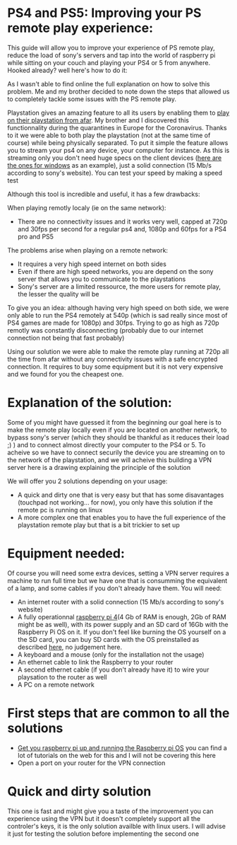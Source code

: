 # PS4 and PS5: Improving your PS remote play experience:

This guide will allow you to improve your experience of PS remote play, reduce the load of sony's servers and tap into the world of raspberry pi while sitting on your couch and playing your PS4 or 5 from anywhere. Hooked already? well here's how to do it:

As I wasn't able to find online the full explanation on how to solve this problem. Me and my brother decided to note down the steps that allowed us to completely tackle some issues with the PS remote play.

Playstation gives an amazing feature to all its users by enabling them to [play on their playstation from afar](https://remoteplay.dl.playstation.net/remoteplay/lang/en/index.html). My brother and I discovered this functionnality during the quarantines in Europe for the Coronavirus. Thanks to it we were able to both play the playstation (not at the same time of course) while being physically separated. 
To put it simple the feature allows you to stream your ps4 on any device, your computer for instance. As this is streaming only you don't need huge specs on the client devices ([here are the ones for windows](https://remoteplay.dl.playstation.net/remoteplay/lang/gb/ps4_win.html) as an example), just a solid connection (15 Mb/s according to sony's website). You can test your speed by making a speed test

Although this tool is incredible and useful, it has a few drawbacks:

When playing remotly localy (ie on the same network):
* There are no connectivity issues and it works very well, capped at 720p and 30fps per second for a regular ps4 and, 1080p and 60fps for a PS4 pro and PS5

The problems arise when playing on a remote network:
* It requires a very high speed internet on both sides
* Even if there are high speed networks, you are depend on the sony server that allows you to communicate to the playstations
* Sony's server are a limited ressource, the more users for remote play, the lesser the quality will be

To give you an idea: although having very high speed on both side, we were only able to run the PS4 remotely at 540p (which is sad really since most of PS4 games are made for 1080p) and 30fps.
Trying to go as high as 720p remotly was constantly disconnecting (probably due to our internet connection not being that fast probably)


Using our solution we were able to make the remote play running at 720p all the time from afar without any connectivity issues with a safe encrypted connection. It requires to buy some equipment but it is not very expensive and we found for you the cheapest one.


# Explanation of the solution:
Some of you might have guessed it from the beginning our goal here is to make the remote play locally even if you are located on another network, to bypass sony's server (which they should be thankful as it reduces their load ;) ) and to connect almost directly your computer to the PS4 or 5.
To acheive so we have to connect securily the device you are streaming on to the network of the playstation, and we will acheive this building a VPN server here is a drawing explaining the principle of the solution



We will offer you 2 solutions depending on your usage: 
* A quick and dirty one that is very easy but that has some disavantages (touchpad not working... for now), you only have this solution if the remote pc is running on linux
* A more complex one that enables you to have the full experience of the playstation remote play but that is a bit trickier to set up




# Equipment needed:
Of course you will need some extra devices, setting a VPN server requires a machine to run full time but we have one that is consumming the equivalent of a lamp, and some cables if you don't already have them.
You will need:
* An internet router with a solid connection (15 Mb/s according to sony's website)
* A fully operationnal [raspberry pi 4](https://www.raspberrypi.org/products/raspberry-pi-4-model-b/?resellerType=home)(4 Gb of RAM is enough, 2Gb of RAM might be as well), with its power supply and an SD card of 16Gb with the Raspberry Pi OS on it.
If you don't feel like burning the OS yourself on a the SD card, you can buy SD cards with the OS preinstalled as described [here](https://www.raspberrypi.org/downloads/noobs/), no judgement here.
* A keyboard and a mouse (only for the installation not the usage)
* An ethernet cable to link the Raspberry to your router
* A second ethernet cable (if you don't already have it) to wire your playsation to the router as well
* A PC on a remote network


# First steps that are common to all the solutions
* [Get you raspberry pi up and running the Raspberry pi OS](https://magpi.raspberrypi.org/articles/set-up-raspberry-pi-4) you can find a lot of tutorials on the web for this and I will not be covering this here 
* Open a port on your router for the VPN connection




# Quick and dirty solution
This one is fast and might give you a taste of the improvement you can experience using the VPN but it doesn't completely support all the controler's keys, it is the only solution availble with linux users.
I will advise it just for testing the solution before implementing the second one







